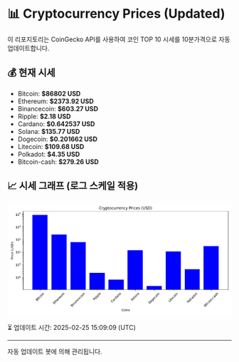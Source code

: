 
# 📊 Cryptocurrency Prices (Updated)

이 리포지토리는 CoinGecko API를 사용하여 코인 TOP 10 시세를 10분가격으로 자동 업데이트합니다.

## 💰 현재 시세
- Bitcoin: **$86802 USD**
- Ethereum: **$2373.92 USD**
- Binancecoin: **$603.27 USD**
- Ripple: **$2.18 USD**
- Cardano: **$0.642537 USD**
- Solana: **$135.77 USD**
- Dogecoin: **$0.201662 USD**
- Litecoin: **$109.68 USD**
- Polkadot: **$4.35 USD**
- Bitcoin-cash: **$279.26 USD**

## 📈 시세 그래프 (로그 스케일 적용)
![Crypto Prices](crypto_prices.png)

⏳ 업데이트 시간: 2025-02-25 15:09:09 (UTC)

---
자동 업데이트 봇에 의해 관리됩니다.
